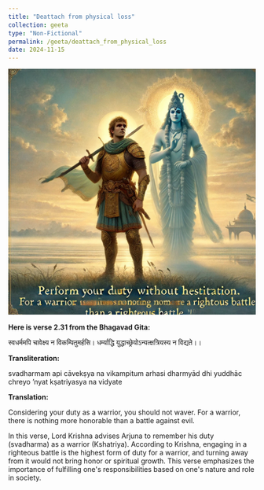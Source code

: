 ```yaml
---
title: "Deattach from physical loss"
collection: geeta
type: "Non-Fictional"
permalink: /geeta/deattach_from_physical_loss
date: 2024-11-15
---
```


[<img src="../images/shlok_2_31.webp" width="1000" height="500"/>](../images/shlok_2_31.webp)

**Here is verse 2.31 from the Bhagavad Gita:**      

स्वधर्ममपि चावेक्ष्य न विकम्पितुमर्हसि।
धर्म्याद्धि युद्धाच्छ्रेयोऽन्यत्क्षत्रियस्य न विद्यते।।

**Transliteration:**           

svadharmam api cāvekṣya na vikampitum arhasi
dharmyād dhi yuddhāc chreyo ’nyat kṣatriyasya na vidyate

**Translation:**               

Considering your duty as a warrior, you should not waver. For a warrior, there is nothing more honorable than a battle against evil.

In this verse, Lord Krishna advises Arjuna to remember his duty (svadharma) as a warrior (Kshatriya). According to Krishna, engaging in a righteous battle is the highest form of duty for a warrior, and turning away from it would not bring honor or spiritual growth. This verse emphasizes the importance of fulfilling one's responsibilities based on one's nature and role in society.

